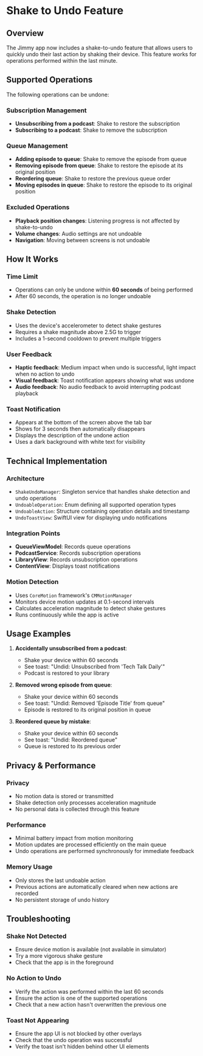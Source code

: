 # Shake to Undo Feature

## Overview
The Jimmy app now includes a shake-to-undo feature that allows users to quickly undo their last action by shaking their device. This feature works for operations performed within the last minute.

## Supported Operations
The following operations can be undone:

### Subscription Management
- **Unsubscribing from a podcast**: Shake to restore the subscription
- **Subscribing to a podcast**: Shake to remove the subscription

### Queue Management
- **Adding episode to queue**: Shake to remove the episode from queue
- **Removing episode from queue**: Shake to restore the episode at its original position
- **Reordering queue**: Shake to restore the previous queue order
- **Moving episodes in queue**: Shake to restore the episode to its original position

### Excluded Operations
- **Playback position changes**: Listening progress is not affected by shake-to-undo
- **Volume changes**: Audio settings are not undoable
- **Navigation**: Moving between screens is not undoable

## How It Works

### Time Limit
- Operations can only be undone within **60 seconds** of being performed
- After 60 seconds, the operation is no longer undoable

### Shake Detection
- Uses the device's accelerometer to detect shake gestures
- Requires a shake magnitude above 2.5G to trigger
- Includes a 1-second cooldown to prevent multiple triggers

### User Feedback
- **Haptic feedback**: Medium impact when undo is successful, light impact when no action to undo
- **Visual feedback**: Toast notification appears showing what was undone
- **Audio feedback**: No audio feedback to avoid interrupting podcast playback

### Toast Notification
- Appears at the bottom of the screen above the tab bar
- Shows for 3 seconds then automatically disappears
- Displays the description of the undone action
- Uses a dark background with white text for visibility

## Technical Implementation

### Architecture
- `ShakeUndoManager`: Singleton service that handles shake detection and undo operations
- `UndoableOperation`: Enum defining all supported operation types
- `UndoableAction`: Structure containing operation details and timestamp
- `UndoToastView`: SwiftUI view for displaying undo notifications

### Integration Points
- **QueueViewModel**: Records queue operations
- **PodcastService**: Records subscription operations
- **LibraryView**: Records unsubscription operations
- **ContentView**: Displays toast notifications

### Motion Detection
- Uses `CoreMotion` framework's `CMMotionManager`
- Monitors device motion updates at 0.1-second intervals
- Calculates acceleration magnitude to detect shake gestures
- Runs continuously while the app is active

## Usage Examples

1. **Accidentally unsubscribed from a podcast**:
   - Shake your device within 60 seconds
   - See toast: "Undid: Unsubscribed from 'Tech Talk Daily'"
   - Podcast is restored to your library

2. **Removed wrong episode from queue**:
   - Shake your device within 60 seconds
   - See toast: "Undid: Removed 'Episode Title' from queue"
   - Episode is restored to its original position in queue

3. **Reordered queue by mistake**:
   - Shake your device within 60 seconds
   - See toast: "Undid: Reordered queue"
   - Queue is restored to its previous order

## Privacy & Performance

### Privacy
- No motion data is stored or transmitted
- Shake detection only processes acceleration magnitude
- No personal data is collected through this feature

### Performance
- Minimal battery impact from motion monitoring
- Motion updates are processed efficiently on the main queue
- Undo operations are performed synchronously for immediate feedback

### Memory Usage
- Only stores the last undoable action
- Previous actions are automatically cleared when new actions are recorded
- No persistent storage of undo history

## Troubleshooting

### Shake Not Detected
- Ensure device motion is available (not available in simulator)
- Try a more vigorous shake gesture
- Check that the app is in the foreground

### No Action to Undo
- Verify the action was performed within the last 60 seconds
- Ensure the action is one of the supported operations
- Check that a new action hasn't overwritten the previous one

### Toast Not Appearing
- Ensure the app UI is not blocked by other overlays
- Check that the undo operation was successful
- Verify the toast isn't hidden behind other UI elements 